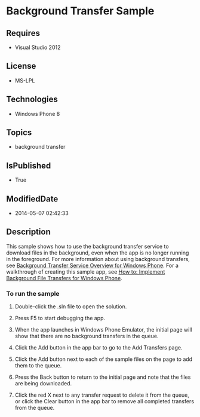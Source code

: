 # Background Transfer Sample
## Requires
* Visual Studio 2012
## License
* MS-LPL
## Technologies
* Windows Phone 8
## Topics
* background transfer
## IsPublished
* True
## ModifiedDate
* 2014-05-07 02:42:33
## Description

<div id="mainBody">
<p></p>
<div class="introduction">
<p>This sample shows how to use the background transfer service to download files in the background, even when the app is no longer running in the foreground. For more information about using background transfers, see
<a href="http://go.microsoft.com/fwlink/?LinkId=219408">Background Transfer Service Overview for Windows Phone</a>. For a walkthrough of creating this sample app, see
<a href="http://go.microsoft.com/fwlink/?LinkId=219409">How to: Implement Background File Transfers for Windows Phone</a>.</p>
<h3 class="procedureSubHeading">To run the sample</h3>
<div class="subSection">
<ol>
<li>
<p>Double-click the .sln file to open the solution.</p>
</li><li>
<p>Press F5 to start debugging the app.</p>
</li><li>
<p>When the app launches in Windows Phone Emulator, the initial page will show that there are no background transfers in the queue.</p>
</li><li>
<p>Click the <span class="ui">Add</span> button in the app bar to go to the <span class="ui">
Add Transfers</span> page.</p>
</li><li>
<p>Click the <span class="ui">Add</span> button next to each of the sample files on the page to add them to the queue.</p>
</li><li>
<p>Press the <span class="ui">Back</span> button to return to the initial page and note that the files are being downloaded.
</p>
</li><li>
<p>Click the red <span class="ui">X</span> next to any transfer request to delete it from the queue, or click the
<span class="ui">Clear</span> button in the app bar to remove all completed transfers from the queue.</p>
</li></ol>
</div>
</div>
</div>
